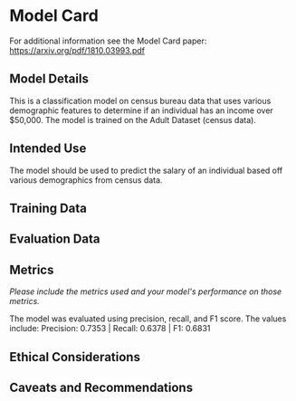 # Model Card

For additional information see the Model Card paper: https://arxiv.org/pdf/1810.03993.pdf

## Model Details
This is a classification model on census bureau data that uses various demographic features to determine if an 
individual has an income over $50,000. The model is trained on the Adult Dataset (census data).
## Intended Use
The model should be used to predict the salary of an individual based off various demographics from census data.
## Training Data

## Evaluation Data

## Metrics
_Please include the metrics used and your model's performance on those metrics._

The model was evaluated using precision, recall, and F1 score. The values include: 
Precision: 0.7353 | Recall: 0.6378 | F1: 0.6831

## Ethical Considerations

## Caveats and Recommendations
